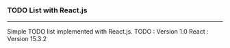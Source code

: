 ### TODO List with React.js
----------
Simple TODO list implemented with React.js.
TODO : Version 1.0
React : Version 15.3.2
